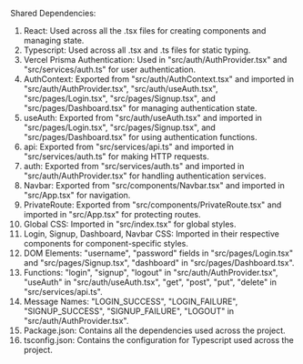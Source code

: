 Shared Dependencies:

1. React: Used across all the .tsx files for creating components and managing state.
2. Typescript: Used across all .tsx and .ts files for static typing.
3. Vercel Prisma Authentication: Used in "src/auth/AuthProvider.tsx" and "src/services/auth.ts" for user authentication.
4. AuthContext: Exported from "src/auth/AuthContext.tsx" and imported in "src/auth/AuthProvider.tsx", "src/auth/useAuth.tsx", "src/pages/Login.tsx", "src/pages/Signup.tsx", and "src/pages/Dashboard.tsx" for managing authentication state.
5. useAuth: Exported from "src/auth/useAuth.tsx" and imported in "src/pages/Login.tsx", "src/pages/Signup.tsx", and "src/pages/Dashboard.tsx" for using authentication functions.
6. api: Exported from "src/services/api.ts" and imported in "src/services/auth.ts" for making HTTP requests.
7. auth: Exported from "src/services/auth.ts" and imported in "src/auth/AuthProvider.tsx" for handling authentication services.
8. Navbar: Exported from "src/components/Navbar.tsx" and imported in "src/App.tsx" for navigation.
9. PrivateRoute: Exported from "src/components/PrivateRoute.tsx" and imported in "src/App.tsx" for protecting routes.
10. Global CSS: Imported in "src/index.tsx" for global styles.
11. Login, Signup, Dashboard, Navbar CSS: Imported in their respective components for component-specific styles.
12. DOM Elements: "username", "password" fields in "src/pages/Login.tsx" and "src/pages/Signup.tsx", "dashboard" in "src/pages/Dashboard.tsx".
13. Functions: "login", "signup", "logout" in "src/auth/AuthProvider.tsx", "useAuth" in "src/auth/useAuth.tsx", "get", "post", "put", "delete" in "src/services/api.ts".
14. Message Names: "LOGIN_SUCCESS", "LOGIN_FAILURE", "SIGNUP_SUCCESS", "SIGNUP_FAILURE", "LOGOUT" in "src/auth/AuthProvider.tsx".
15. Package.json: Contains all the dependencies used across the project.
16. tsconfig.json: Contains the configuration for Typescript used across the project.